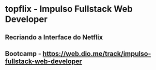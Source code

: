 # topflix - Impulso Fullstack Web Developer
## Recriando a Interface do Netflix
## Bootcamp - https://web.dio.me/track/impulso-fullstack-web-developer
